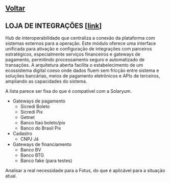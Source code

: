 [Voltar](./00_INDEX.md)
---

## LOJA DE INTEGRAÇÕES [[link](https://sandbox.solaryum.com.br/fotus-yfe/configuracoes/loja-integracoes)]

Hub de interoperabilidade que centraliza a conexão da plataforma com sistemas externos para a operação. Este módulo
oferece uma interface unificada para ativação e configuração de integrações com parceiros estratégicos, especialmente
serviços financeiros e gateways de pagamento, permitindo processamento seguro e automatizado de transações. A
arquitetura aberta facilita o estabelecimento de um ecossistema digital coeso onde dados fluem sem fricção entre sistema
e soluções bancárias, meios de pagamento eletrônicos e APIs de terceiros, ampliando as capacidades do sistema.

A lista parece ser fixa do que é compatível com a Solaryum.

- Gateways de pagamento
    - Sicredi Boleto
    - Sicredi Pix
    - Getnet
    - Banco Itaú boleto/pix
    - Banco do Brasil Pix
- Cadastro
    - CNPJ Já
- Gateways de financiamento
    - Banco BV
    - Banco BTG
    - Banco fake (para testes)

Analisar a real necessidade para a Fotus, do que é aplicável para a situação atual.
